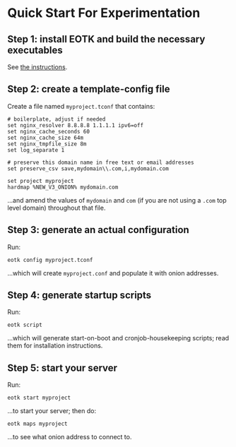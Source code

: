 # Quick Start For Experimentation

## Step 1: install EOTK and build the necessary executables

See [the instructions](HOW-TO-INSTALL.md).

## Step 2: create a template-config file

Create a file named `myproject.tconf` that contains:
```
# boilerplate, adjust if needed
set nginx_resolver 8.8.8.8 1.1.1.1 ipv6=off
set nginx_cache_seconds 60
set nginx_cache_size 64m
set nginx_tmpfile_size 8m
set log_separate 1

# preserve this domain name in free text or email addresses
set preserve_csv save,mydomain\\.com,i,mydomain.com

set project myproject
hardmap %NEW_V3_ONION% mydomain.com
```

...and amend the values of `mydomain` and `com`
(if you are not using a `.com` top level domain)
throughout that file.

## Step 3: generate an actual configuration

Run:
```
eotk config myproject.tconf
```
...which will create `myproject.conf` and populate it with onion addresses.

## Step 4: generate startup scripts

Run:
```
eotk script
```
...which will generate start-on-boot and cronjob-housekeeping scripts; read them for installation instructions.

## Step 5: start your server

Run:
```
eotk start myproject
```
...to start your server; then do:
```
eotk maps myproject
```
...to see what onion address to connect to.
